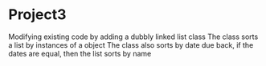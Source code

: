 # Project3
 Modifying existing code by adding a dubbly linked list class
 The class sorts a list by instances of a object
 The class also sorts by date due back, if the dates are equal, then the list sorts by name
